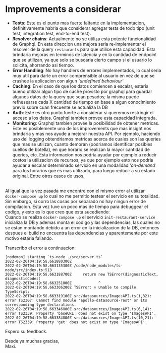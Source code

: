 # Improvements a considerar

* **Tests**: Este es el punto mas fuerte faltante en la implementacion, definitivamente habria que considerar agregar 
  tests de todo tipo (unit test, integration test, end-to-end test).
* **Resolver chains**: Actualmente no se utiliza esta potente funcionalidad de Graphql. En esta direccion una mejora 
  seria re-implementar el resolver de la query `restaurants` para que utilice esta capacidad. Esta brindaria mejoras
  en terminos de latencia y en la cantidad de endpoint que se utilizan, ya que solo se buscaria cierto campo si el 
  usuario lo solicita, ahorrando asi tiempo.
* **Error Handling**: No hay handlers de errores implementados, lo cual seria muy util para darle un error comprensible
  al usuario en vez de que se crashee la aplicacion con algun *'undefined behaviour'*
* **Caching**: En el caso de que los datos comiencen a escalar, estaria bueno utilizar algun tipo de cache provisto por
  graphql para guardar algunos datos de la query que sean pesados; la misma puede refhesearse cada X cantidad de tiempo
  en base a algun conocimiento previo sobre cuan frecuente se actualiza la DB
* **Auth**: Este es otro punto fuerte a considerar si queremos restringir el acceso a los datos. Graphql tambien provee 
  esta capacidad integrada.
* **Monitoring**: Graphql tambien provee la posibilidad de obtener metricas. 
  Este es posiblemente uno de los improvements que mas insight nos brindaria y mas nos ayude a mejorar nuestra API. 
  Por ejemplo, haciendo uso del logging obtendriamos metricas acerca de cuales son las queries que mas se
  utilizan, cuanto demoran (podriamos identificar posibles cuellos de botella), en que horario se realizan la mayor
  cantidad de queries, etc. Esta informacion nos podria ayudar por ejemplo a reducir costos la utilizacion de recursos,
  ya que por ejemplo esto nos podria ayudar a escalar determinado servicio en una modalidad *'on-demand'* para los
  horarios que es mas utilizado, para luego reducir a su estado original. Entre otros casos de usos.

  
\
Al igual que la vez pasada me encontre con el mismo error al utilizar `docker-compose up` lo cual no me permitio
testear el servicio en su totalidad. Sin embargo, si corro las cosas por separado no hay ningun error de compilacion.
Esta vez tuve un poco mas de tiempo para debuggear el codigo, y esto es lo que creo que esta sucediendo:
\
Cuando se realiza `docker-compose up` el servicio `init-restaurant-service` inicializa la DB y ademas monta el codigo y
las dependencias, las cuales no se estan montando debido a un error en la inicializacion de la DB, entonces despues el
build no encuentra las dependencias y aparentemente por este motivo estaria fallando.


Transcribo el error a continuacion:

```
[nodemon] starting `ts-node ./src/server.ts`
2022-02-26T04:19:58.661880300Z
2022-02-26T04:19:58.663135300Z /code/node_modules/ts-node/src/index.ts:513
2022-02-26T04:19:58.663188700Z     return new TSError(diagnosticText, diagnosticCodes)
2022-02-26T04:19:58.663251000Z            ^
2022-02-26T04:19:58.663306200Z TSError: ⨯ Unable to compile TypeScript:
2022-02-26T04:19:58.663319100Z src/datasources/ImagesAPI.ts(1,32): error TS2307: Cannot find module 'apollo-datasource-rest' or its corresponding type declarations.
2022-02-26T04:19:58.663346800Z src/datasources/ImagesAPI.ts(6,14): error TS2339: Property 'baseURL' does not exist on type 'ImagesAPI'.
2022-02-26T04:19:58.663384800Z src/datasources/ImagesAPI.ts(10,21): error TS2339: Property 'get' does not exist on type 'ImagesAPI'.
```

Espero su feedback.

Desde ya muchas gracias, \
Maxi.
